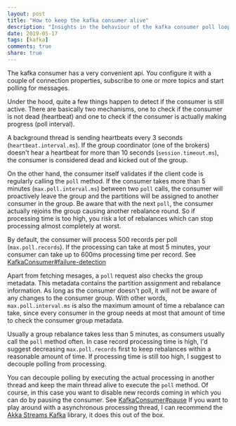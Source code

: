 ```yaml
---
layout: post
title: "How to keep the kafka consumer alive"
description: "Insights in the behaviour of the kafka consumer poll loop"
date: 2019-05-17
tags: [kafka]
comments: true
share: true
---
```


The kafka consumer has a very convenient api. You configure it with a couple of connection properties, subscribe to one or more topics 
and start polling for messages.

Under the hood, quite a few things happen to detect if the consumer is still active. There are basically two mechanisms, 
one to check if the consumer is not dead (heartbeat) and one to check if the consumer is actually making progress (poll interval).

A background thread is sending heartbeats every 3 seconds (`heartbeat.interval.ms`). If the group coordinator (one of the brokers) doesn't hear a heartbeat 
for more than 10 seconds (`session.timeout.ms`), the consumer is considered dead and kicked out of the group. 

On the other hand, the consumer itself validates if the client code is regularly calling the `poll` method. If the consumer takes more 
than 5 minutes (`max.poll.interval.ms`)  between two `poll` calls, the consumer will proactively leave the group 
and the partitions will be assigned to another consumer in the group. Be aware that with the next `poll`, the consumer actually 
rejoins the group causing another rebalance round. 
So if processing time is too high, you risk a lot of rebalances which can stop processing almost completely at worst.  
 
By default, the consumer will process 500 records per poll (`max.poll.records`). If the processing can take at most 5 minutes, 
your consumer can take up to 600ms processing time per record. 
See [KafkaConsumer#failure-detection](https://kafka.apache.org/22/javadoc/org/apache/kafka/clients/consumer/KafkaConsumer.html#failuredetection)

Apart from fetching mesages, a `poll` request also checks the group metadata. 
This metadata contains the partition assignment and rebalance information. 
As long as the consumer doesn't poll, it will not be aware of any changes to the consumer group. 
With other words, `max.poll.interval.ms` is also the maximum amount of time a rebalance can take, 
since every consumer in the group needs at most that amount of time to check the consumer group metadata.
 
Usually a group rebalance takes less than 5 minutes, as consumers usually call the `poll` method often. 
In case record processing time is high, I'd suggest decreasing `max.poll.records` first to keep rebalances within a reasonable amount of time. 
If processing time is still too high, I suggest to decouple polling from processing. 

You can decouple polling by executing the actual processing in another thread and keep the main thread alive to execute the `poll` method.
Of course, in this case you want to disable new records coming in which you can do by pausing the consumer. 
See [KafkaConsumer#pause](https://kafka.apache.org/22/javadoc/org/apache/kafka/clients/consumer/KafkaConsumer.html#pause-java.util.Collection-) 
If you want to play around with a asynchronous processing thread, I can recommend the 
[Akka Streams Kafka](https://doc.akka.io/docs/alpakka-kafka/current/home.html) library, it does this out of the box. 
